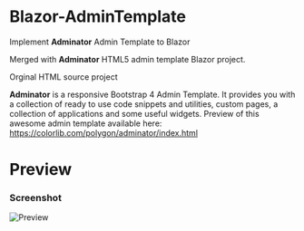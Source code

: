 # Blazor-AdminTemplate
Implement **Adminator** Admin Template to Blazor

Merged with **Adminator** HTML5 admin template Blazor project.

Orginal HTML source project 

**Adminator** is a responsive Bootstrap 4 Admin Template. It provides you with a collection of ready to use code snippets and utilities, custom pages, a collection of applications and some useful widgets. Preview of this awesome admin template available here: https://colorlib.com/polygon/adminator/index.html

# Preview

### Screenshot

![Preview](kkaradag2/Blazor-AdminTemplate/blob/main/preview.PNG "Screenshot")
